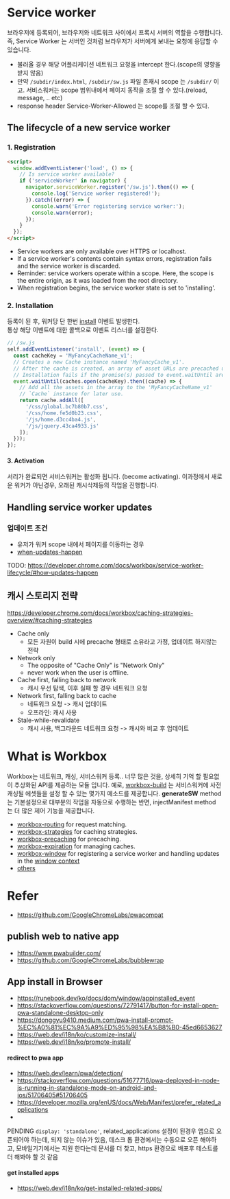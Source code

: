# Service worker
브라우저에 등록되어, 브라우저와 네트워크 사이에서 프록시 서버의 역할을 수행합니다. 즉, Service Worker 는 서버인 것처럼 브라우저가 서버에게 보내는 요청에 응답할 수 있습니다.

- 불러올 경우 해당 어플리케이션 네트워크 요청을 intercept 한다.(scope의 영향을 받지 않음)
- 만약 `/subdir/index.html`, `/subdir/sw.js` 파일 존재시 scope 는 `/subdir/` 이고.
  서비스워커는 scope 범위내에서 페이지 동작을 조절 할 수 있다.(reload, message, .. etc)
- response header Service-Worker-Allowed 는 scope를 조절 할 수 있다.
## The lifecycle of a new service worker
### 1. Registration
```html
<script>
  window.addEventListener('load', () => {
    // Is service worker available?
    if ('serviceWorker' in navigator) {
      navigator.serviceWorker.register('/sw.js').then(() => {
        console.log('Service worker registered!');
      }).catch((error) => {
        console.warn('Error registering service worker:');
        console.warn(error);
      });
    }
  });
</script>
```
- Service workers are only available over HTTPS or localhost.
- If a service worker's contents contain syntax errors, registration fails and the service worker is discarded.
- Reminder: service workers operate within a scope. Here, the scope is the entire origin, as it was loaded from the root directory.
- When registration begins, the service worker state is set to 'installing'.

### 2. Installation
등록이 된 후, 워커당 단 한번 [install](https://developer.mozilla.org/docs/Web/API/ServiceWorkerGlobalScope/install_event) 이벤트 발생한다.  
통상 해당 이벤트에 대한 콜백으로 이벤트 리스너를 설정한다.
```javascript
// /sw.js
self.addEventListener('install', (event) => {
  const cacheKey = 'MyFancyCacheName_v1';
  // Creates a new Cache instance named 'MyFancyCache_v1'.
  // After the cache is created, an array of asset URLs are precached using its asynchronous addAll method.
  // Installation fails if the promise(s) passed to event.waitUntil are rejected. If this happens, the service worker is discarded.
  event.waitUntil(caches.open(cacheKey).then((cache) => {
    // Add all the assets in the array to the 'MyFancyCacheName_v1'
    // `Cache` instance for later use.
    return cache.addAll([
      '/css/global.bc7b80b7.css',
      '/css/home.fe5d0b23.css',
      '/js/home.d3cc4ba4.js',
      '/js/jquery.43ca4933.js'
    ]);
  }));
});
```
#### 3. Activation
서리가 완료되면 서비스워커는 활성화 됩니다. (become activating). 
이과정에서 새로운 워커가 아닌경우, 오래된 캐시삭제등의 작업을 진행합니다.

## Handling service worker updates
### 업데이트 조건
- 유저가 워커 scope 내에서 페이지를 이동하는 경우
- [when-updates-happen](https://developer.chrome.com/docs/workbox/service-worker-lifecycle/#when-updates-happen)

TODO: https://developer.chrome.com/docs/workbox/service-worker-lifecycle/#how-updates-happen

## 캐시 스토리지 전략
https://developer.chrome.com/docs/workbox/caching-strategies-overview/#caching-strategies
- Cache only
  - 모든 자원이 build 시에 precache 형태로 소유라고 가정, 업데이트 하지않는 전략
- Network only
  - The opposite of "Cache Only" is "Network Only"
  - never work when the user is offline.
- Cache first, falling back to network
  - 캐시 우선 탐색, 이후 실패 할 경우 네트워크 요청
- Network first, falling back to cache
  - 네트워크 요청 -> 캐시 업데이트
  - 오프라인: 캐시 사용
- Stale-while-revalidate
  - 캐시 사용, 백그라운드 네트워크 요청 -> 캐시와 비교 후 업데이트

# What is Workbox
Workbox는 네트워크, 캐싱, 서비스워커 등록.. 너무 많은 것을, 상세히 기억 할 필요없이 추상화된 API를 제공하는 모듈 입니다.
예로, [workbox-build](https://developer.chrome.com/docs/workbox/reference/workbox-build/) 는 서비스워커에 사전 캐싱될 에셋들을 설정 할 수 있는 몇가지 메소드를 제공합니다.
__generateSW__ method 는 기본설정으로 대부분의 작업을 자동으로 수행하는 반면, injectManifest method 는 더 많은 제어 기능을 제공합니다.

- [workbox-routing](https://developer.chrome.com/docs/workbox/modules/workbox-routing/) for request matching.
- [workbox-strategies](https://developer.chrome.com/docs/workbox/modules/workbox-strategies/) for caching strategies. 
- [workbox-precaching](https://developer.chrome.com/docs/workbox/modules/workbox-precaching/) for precaching.
- [workbox-expiration](https://developer.chrome.com/docs/workbox/modules/workbox-expiration/) for managing caches.
- [workbox-window](https://developer.chrome.com/docs/workbox/modules/workbox-window/) for registering a service worker and handling updates in the [window context](https://developer.mozilla.org/docs/Web/API/Window)
- [others](https://developer.chrome.com/docs/workbox/modules/)


# Refer
- https://github.com/GoogleChromeLabs/pwacompat
## publish web to native app
- https://www.pwabuilder.com/
- https://github.com/GoogleChromeLabs/bubblewrap

## App install in Browser
- https://runebook.dev/ko/docs/dom/window/appinstalled_event
- https://stackoverflow.com/questions/72791417/button-for-install-open-pwa-standalone-desktop-only
- https://donggyu9410.medium.com/pwa-install-prompt-%EC%A0%81%EC%9A%A9%ED%95%98%EA%B8%B0-45ed6653627
- https://web.dev/i18n/ko/customize-install/
- https://web.dev/i18n/ko/promote-install/
  
#### redirect to pwa app
- https://web.dev/learn/pwa/detection/
- https://stackoverflow.com/questions/51677716/pwa-deployed-in-node-js-running-in-standalone-mode-on-android-and-ios/51706405#51706405
- https://developer.mozilla.org/enUS/docs/Web/Manifest/prefer_related_applications
- 

PENDING
`display: 'standalone'`, related_applications 설정이 된경우 앱으로 오픈되어야 하는데, 되지 않는 이슈가 있음,
데스크 톱 환경에서는 수동으로 오픈 해야하고, 모바일기기에서는 지원 한다는데
문서를 더 찾고, https 환경으로 배포후 테스트를 더 해봐야 할 것 같음
#### get installed apps
- https://web.dev/i18n/ko/get-installed-related-apps/